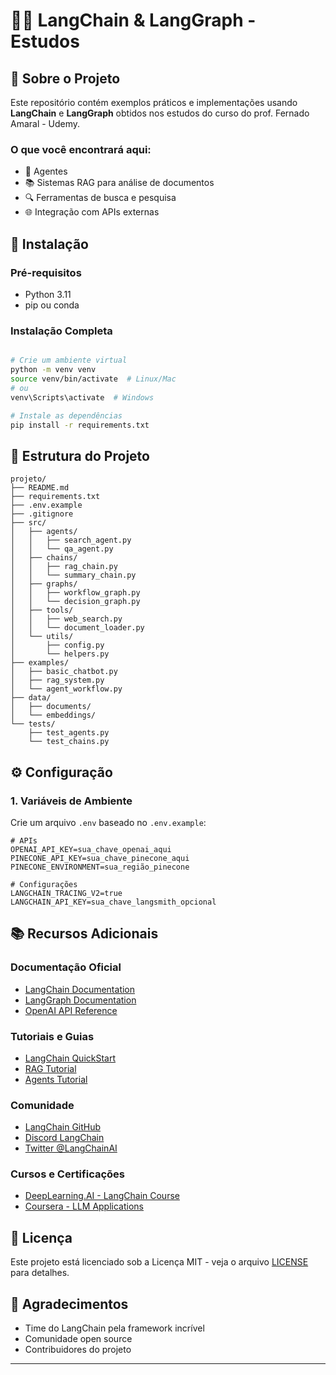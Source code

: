 # 🦜🔗 LangChain & LangGraph - Estudos

## 🎯 Sobre o Projeto

Este repositório contém exemplos práticos e implementações usando **LangChain** e **LangGraph** obtidos nos estudos do curso do prof. Fernado Amaral - Udemy.


### O que você encontrará aqui:
- 🤖 Agentes 
- 📚 Sistemas RAG para análise de documentos
- 🔍 Ferramentas de busca e pesquisa
- 🌐 Integração com APIs externas

## 🚀 Instalação

### Pré-requisitos
- Python 3.11
- pip ou conda

### Instalação Completa
```bash

# Crie um ambiente virtual
python -m venv venv
source venv/bin/activate  # Linux/Mac
# ou
venv\Scripts\activate  # Windows

# Instale as dependências
pip install -r requirements.txt
```

## 📁 Estrutura do Projeto

```
projeto/
├── README.md
├── requirements.txt
├── .env.example
├── .gitignore
├── src/
│   ├── agents/
│   │   ├── search_agent.py
│   │   └── qa_agent.py
│   ├── chains/
│   │   ├── rag_chain.py
│   │   └── summary_chain.py
│   ├── graphs/
│   │   ├── workflow_graph.py
│   │   └── decision_graph.py
│   ├── tools/
│   │   ├── web_search.py
│   │   └── document_loader.py
│   └── utils/
│       ├── config.py
│       └── helpers.py
├── examples/
│   ├── basic_chatbot.py
│   ├── rag_system.py
│   └── agent_workflow.py
├── data/
│   ├── documents/
│   └── embeddings/
└── tests/
    ├── test_agents.py
    └── test_chains.py
```

## ⚙️ Configuração

### 1. Variáveis de Ambiente
Crie um arquivo `.env` baseado no `.env.example`:

```env
# APIs
OPENAI_API_KEY=sua_chave_openai_aqui
PINECONE_API_KEY=sua_chave_pinecone_aqui
PINECONE_ENVIRONMENT=sua_região_pinecone

# Configurações
LANGCHAIN_TRACING_V2=true
LANGCHAIN_API_KEY=sua_chave_langsmith_opcional
```

## 📚 Recursos Adicionais

### Documentação Oficial
- [LangChain Documentation](https://python.langchain.com/)
- [LangGraph Documentation](https://langchain-ai.github.io/langgraph/)
- [OpenAI API Reference](https://platform.openai.com/docs/)

### Tutoriais e Guias
- [LangChain QuickStart](https://python.langchain.com/docs/get_started/quickstart)
- [RAG Tutorial](https://python.langchain.com/docs/use_cases/question_answering/)
- [Agents Tutorial](https://python.langchain.com/docs/modules/agents/)

### Comunidade
- [LangChain GitHub](https://github.com/langchain-ai/langchain)
- [Discord LangChain](https://discord.gg/langchain)
- [Twitter @LangChainAI](https://twitter.com/langchainai)

### Cursos e Certificações
- [DeepLearning.AI - LangChain Course](https://www.deeplearning.ai/)
- [Coursera - LLM Applications](https://www.coursera.org/)

## 📄 Licença

Este projeto está licenciado sob a Licença MIT - veja o arquivo [LICENSE](LICENSE) para detalhes.

## 🙏 Agradecimentos

- Time do LangChain pela framework incrível
- Comunidade open source
- Contribuidores do projeto

---
